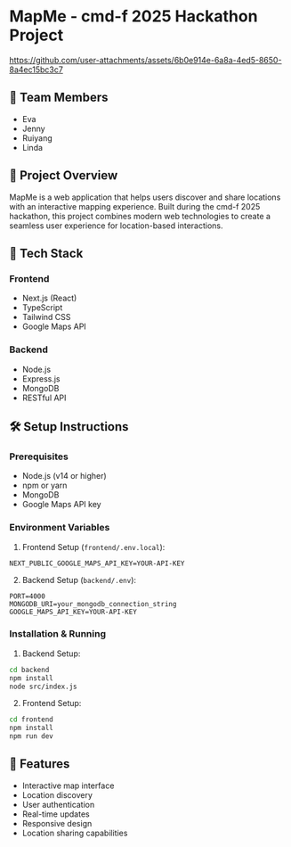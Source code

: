 # MapMe - cmd-f 2025 Hackathon Project



https://github.com/user-attachments/assets/6b0e914e-6a8a-4ed5-8650-8a4ec15bc3c7



## 👥 Team Members
- Eva
- Jenny
- Ruiyang
- Linda

## 🌟 Project Overview
MapMe is a web application that helps users discover and share locations with an interactive mapping experience. Built during the cmd-f 2025 hackathon, this project combines modern web technologies to create a seamless user experience for location-based interactions.

## 🚀 Tech Stack
### Frontend
- Next.js (React)
- TypeScript
- Tailwind CSS
- Google Maps API

### Backend
- Node.js
- Express.js
- MongoDB
- RESTful API

## 🛠️ Setup Instructions

### Prerequisites
- Node.js (v14 or higher)
- npm or yarn
- MongoDB
- Google Maps API key

### Environment Variables

1. Frontend Setup (`frontend/.env.local`):
```
NEXT_PUBLIC_GOOGLE_MAPS_API_KEY=YOUR-API-KEY
```

2. Backend Setup (`backend/.env`):
```
PORT=4000
MONGODB_URI=your_mongodb_connection_string
GOOGLE_MAPS_API_KEY=YOUR-API-KEY
```

### Installation & Running

1. Backend Setup:
```bash
cd backend
npm install
node src/index.js
```

2. Frontend Setup:
```bash
cd frontend
npm install
npm run dev
```

## 🌈 Features
- Interactive map interface
- Location discovery
- User authentication
- Real-time updates
- Responsive design
- Location sharing capabilities

 
 
 
 
 
 
